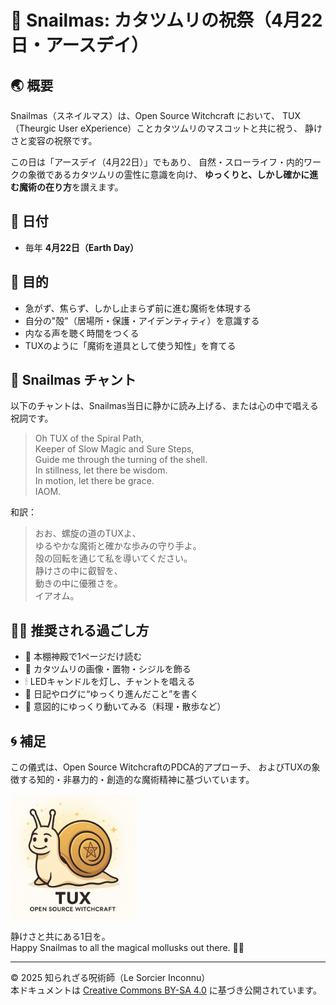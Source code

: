 # 🐌 Snailmas: カタツムリの祝祭（4月22日・アースデイ）

## 🌏 概要
Snailmas（スネイルマス）は、Open Source Witchcraft において、
TUX（Theurgic User eXperience）ことカタツムリのマスコットと共に祝う、
静けさと変容の祝祭です。

この日は「アースデイ（4月22日）」でもあり、
自然・スローライフ・内的ワークの象徴であるカタツムリの霊性に意識を向け、
**ゆっくりと、しかし確かに進む魔術の在り方**を讃えます。

## 📅 日付
- 毎年 **4月22日（Earth Day）**

## 🎯 目的
- 急がず、焦らず、しかし止まらず前に進む魔術を体現する
- 自分の"殻"（居場所・保護・アイデンティティ）を意識する
- 内なる声を聴く時間をつくる
- TUXのように「魔術を道具として使う知性」を育てる

## 🔮 Snailmas チャント
以下のチャントは、Snailmas当日に静かに読み上げる、または心の中で唱える祝詞です。

> Oh TUX of the Spiral Path,  
> Keeper of Slow Magic and Sure Steps,  
> Guide me through the turning of the shell.  
> In stillness, let there be wisdom.  
> In motion, let there be grace.  
> IAOM.

和訳：
> おお、螺旋の道のTUXよ、  
> ゆるやかな魔術と確かな歩みの守り手よ。  
> 殻の回転を通じて私を導いてください。  
> 静けさの中に叡智を、  
> 動きの中に優雅さを。  
> イアオム。

## 🧘‍♀️ 推奨される過ごし方
- 📘 本棚神殿で1ページだけ読む
- 🐌 カタツムリの画像・置物・シジルを飾る
- 🕯 LEDキャンドルを灯し、チャントを唱える
- 📓 日記やログに“ゆっくり進んだこと”を書く
- 🐢 意図的にゆっくり動いてみる（料理・散歩など）

## 🌀 補足
この儀式は、Open Source WitchcraftのPDCA的アプローチ、
およびTUXの象徴する知的・非暴力的・創造的な魔術精神に基づいています。

<img src="tux.png" width="200">

静けさと共にある1日を。  
Happy Snailmas to all the magical mollusks out there. 🐌✨

---

© 2025 知られざる呪術師（Le Sorcier Inconnu）  
本ドキュメントは [Creative Commons BY-SA 4.0](https://creativecommons.org/licenses/by-sa/4.0/deed.ja) に基づき公開されています。
